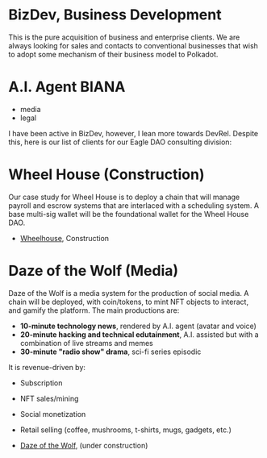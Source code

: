 # BizDev, Business Development
This is the pure acquisition of business and enterprise clients. We are always looking for sales and contacts to conventional businesses that wish to adopt some mechanism of their business model to Polkadot.

# A.I. Agent BIANA
- media
- legal

I have been active in BizDev, however, I lean more towards DevRel. Despite this, here is our list of clients for our Eagle DAO consulting division:

# Wheel House (Construction)
Our case study for Wheel House is to deploy a chain that will manage payroll and escrow systems that are interlaced with a scheduling system. 
A base multi-sig wallet will be the foundational wallet for the Wheel House DAO.

- [Wheelhouse](https://www.wheelhousesc.com/), Construction

# Daze of the Wolf (Media)
Daze of the Wolf is a media system for the production of social media. A chain will be deployed, with coin/tokens, to mint NFT objects to interact, and gamify the platform. The main productions are:

- **10-minute technology news**, rendered by A.I. agent (avatar and voice)
- **20-minute hacking and technical edutainment**, A.I. assisted but with a combination of live streams and memes
- **30-minute "radio show" drama**, sci-fi series episodic

It is revenue-driven by:
- Subscription
- NFT sales/mining
- Social monetization
- Retail selling (coffee, mushrooms, t-shirts, mugs, gadgets, etc.)

- [Daze of the Wolf](https://www.dazeofthewolf.com), (under construction)
